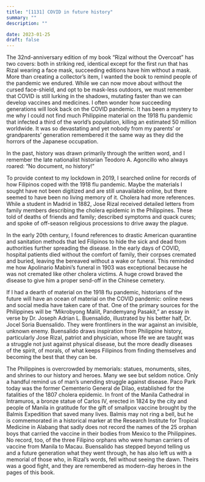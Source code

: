 ```yaml
---
title: "[1131] COVID in future history"
summary: ""
description: ""

date: 2023-01-25
draft: false
---
```


The 32nd-anniversary edition of my book “Rizal without the Overcoat” has two covers: both in striking red, identical except for the first run that has Rizal wearing a face mask, succeeding editions have him without a mask. More than creating a collector’s item, I wanted the book to remind people of the pandemic we endured. While we can now move about without the cursed face-shield, and opt to be mask-less outdoors, we must remember that COVID is still lurking in the shadows, mutating faster than we can develop vaccines and medicines. I often wonder how succeeding generations will look back on the COVID pandemic. It has been a mystery to me why I could not find much Philippine material on the 1918 flu pandemic that infected a third of the world’s population, killing an estimated 50 million worldwide. It was so devastating and yet nobody from my parents’ or grandparents’ generation remembered it the same way as they did the horrors of the Japanese occupation.

In the past, history was drawn primarily through the written word, and I remember the late nationalist historian Teodoro A. Agoncillo who always roared: “No document, no history!”

To provide context to my lockdown in 2019, I searched online for records of how Filipinos coped with the 1918 flu pandemic. Maybe the materials I sought have not been digitized and are still unavailable online, but there seemed to have been no living memory of it. Cholera had more references. While a student in Madrid in 1882, Jose Rizal received detailed letters from family members describing the cholera epidemic in the Philippines. These told of deaths of friends and family; described symptoms and quack cures; and spoke of off-season religious processions to drive away the plague.

In the early 20th century, I found references to drastic American quarantine and sanitation methods that led Filipinos to hide the sick and dead from authorities further spreading the disease. In the early days of COVID, hospital patients died without the comfort of family, their corpses cremated and buried, leaving the bereaved without a wake or funeral. This reminded me how Apolinario Mabini’s funeral in 1903 was exceptional because he was not cremated like other cholera victims. A huge crowd braved the disease to give him a proper send-off in the Chinese cemetery.

If I had a dearth of material on the 1918 flu pandemic, historians of the future will have an ocean of material on the COVID pandemic: online news and social media have taken care of that. One of the primary sources for the Philippines will be “Mikrobyong Maliit, Pandemyang Pasakit,” an essay in verse by Dr. Joseph Adrian L. Buensalido, illustrated by his better half, Dr. Jocel Soria Buensalido. They were frontliners in the war against an invisible, unknown enemy. Buensalido draws inspiration from Philippine history, particularly Jose Rizal, patriot and physician, whose life we are taught was a struggle not just against physical disease, but the more deadly diseases of the spirit, of morals, of what keeps Filipinos from finding themselves and becoming the best that they can be.

The Philippines is overcrowded by memorials: statues, monuments, sites, and shrines to our history and heroes. Many we see but seldom notice. Only a handful remind us of man’s unending struggle against disease. Paco Park today was the former Cementerio General de Dilao, established for the fatalities of the 1807 cholera epidemic. In front of the Manila Cathedral in Intramuros, a bronze statue of Carlos IV, erected in 1824 by the city and people of Manila in gratitude for the gift of smallpox vaccine brought by the Balmis Expedition that saved many lives. Balmis may not ring a bell, but he is commemorated in a historical marker at the Research Institute for Tropical Medicine in Alabang that sadly does not record the names of the 25 orphan boys that carried the vaccine in their bodies from Mexico to the Philippines. No record, too, of the three Filipino orphans who were human carriers of vaccine from Manila to Macau. Buensalido has stepped beyond telling us and a future generation what they went through, he has also left us with a memorial of those who, in Rizal’s words, fell without seeing the dawn. Theirs was a good fight, and they are remembered as modern-day heroes in the pages of this book.
